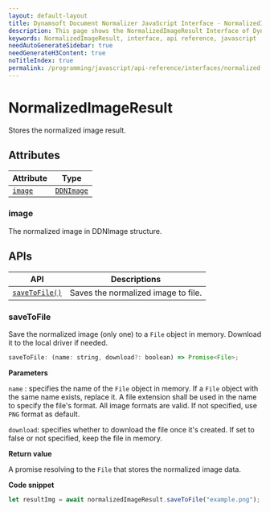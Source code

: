 ```yaml
---
layout: default-layout
title: Dynamsoft Document Normalizer JavaScript Interface - NormalizedImageResult
description: This page shows the NormalizedImageResult Interface of Dynamsoft Document Normalizer for JavaScript SDK.
keywords: NormalizedImageResult, interface, api reference, javascript
needAutoGenerateSidebar: true
needGenerateH3Content: true
noTitleIndex: true
permalink: /programming/javascript/api-reference/interfaces/normalized-image-result.html
---
```


# NormalizedImageResult

Stores the normalized image result.

## Attributes

| Attribute | Type |
| --------- | ---- |
| [`image`](#image) | [`DDNImage`](ddn-image.md) |

### image

The normalized image in DDNImage structure.

## APIs

| API | Descriptions |
| --------- | ------------ |
| [`saveToFile()`](#savetofile) | Saves the normalized image to file. |

### saveToFile

Save the normalized image (only one) to a `File` object in memory. Download it to the local driver if needed.

```js
saveToFile: (name: string, download?: boolean) => Promise<File>;
```

**Parameters**

`name` : specifies the name of the `File` object in memory. If a `File` object with the same name exists, replace it. A file extension shall be used in the name to specify the file's format. All image formats are valid. If not specified, use `PNG` format as default.

`download`: specifies whether to download the file once it's created. If set to false or not specified, keep the file in memory.

**Return value**

A promise resolving to the `File` that stores the normalized image data. 

**Code snippet**

```js
let resultImg = await normalizedImageResult.saveToFile("example.png");
```
